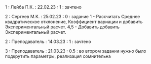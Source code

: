 1 : Лейба П.К. : 22.02.23 : 1 : зачтено

2 : Сергеев М.К. : 25.02.23 : 0 : задание 1 - Рассчитать Среднее квадратическое отклонение, Коэффициент вариации и добавить Экспериментальный расчет. 4,5 - Добавить добавить Экспериментальный расчет.

2 : Преподаватель : 14.03.23 : 1 : зачтено

3 : Преподаватель : 21.03.23 : 0.5 : во втором задании нужно было подкрутить параметры, реализация сомнительна
